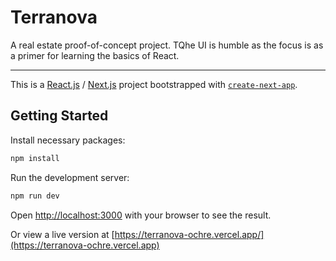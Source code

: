 # Terranova
A real estate proof-of-concept project. TQhe UI is humble as the focus is as a primer for learning the basics of React.

------

This is a [React.js](https://react.dev) / [Next.js](https://nextjs.org) project bootstrapped with [`create-next-app`](https://nextjs.org/docs/pages/api-reference/create-next-app).

## Getting Started

Install necessary packages:
```bash
npm install
```

Run the development server:

```bash
npm run dev
```

Open [http://localhost:3000](http://localhost:3000) with your browser to see the result.

Or view a live version at [https://terranova-ochre.vercel.app/](https://terranova-ochre.vercel.app)



